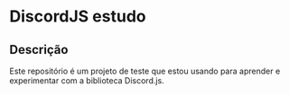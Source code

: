 
# DiscordJS estudo

## Descrição
Este repositório é um projeto de teste que estou usando para aprender e experimentar com a biblioteca Discord.js.


